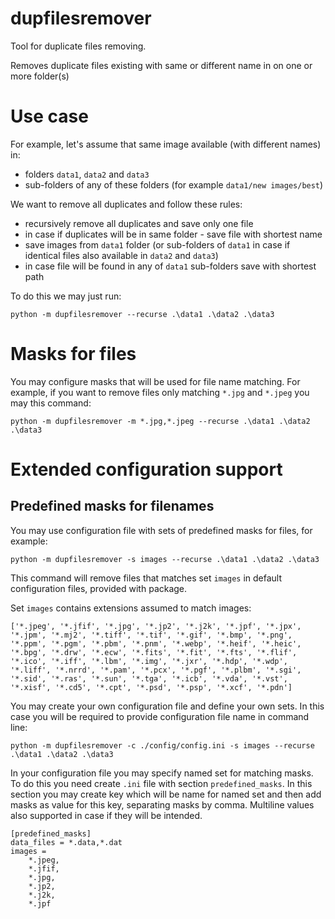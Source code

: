 # dupfilesremover

Tool for duplicate files removing.

Removes duplicate files existing with same or different name in on one
or more folder(s)

# Use case

For example, let's assume that same image available (with different names) in:

- folders `data1`, `data2` and `data3`
- sub-folders of any of these folders (for example `data1/new images/best`)

We want to remove all duplicates and follow these rules:

- recursively remove all duplicates and save only one file
- in case if duplicates will be in same folder - save file with shortest name
- save images from `data1` folder (or sub-folders of `data1` in case if identical files also available in `data2` and `data3`)
- in case file will be found in any of `data1` sub-folders save with shortest path

To do this we may just run:

```
python -m dupfilesremover --recurse .\data1 .\data2 .\data3
```

# Masks for files

You may configure masks that will be used for file name matching. For example,
if you want to remove files only matching `*.jpg` and `*.jpeg` you may this command:

```
python -m dupfilesremover -m *.jpg,*.jpeg --recurse .\data1 .\data2 .\data3
```

# Extended configuration support

## Predefined masks for filenames

You may use configuration file with sets of predefined masks for files, for example:

```
python -m dupfilesremover -s images --recurse .\data1 .\data2 .\data3
```

This command will remove files that matches set `images` in default
configuration files, provided with package.

Set `images` contains extensions assumed to match images:

```
['*.jpeg', '*.jfif', '*.jpg', '*.jp2', '*.j2k', '*.jpf', '*.jpx',
'*.jpm', '*.mj2', '*.tiff', '*.tif', '*.gif', '*.bmp', '*.png',
'*.ppm', '*.pgm', '*.pbm', '*.pnm', '*.webp', '*.heif', '*.heic',
'*.bpg', '*.drw', '*.ecw', '*.fits', '*.fit', '*.fts', '*.flif',
'*.ico', '*.iff', '*.lbm', '*.img', '*.jxr', '*.hdp', '*.wdp',
'*.liff', '*.nrrd', '*.pam', '*.pcx', '*.pgf', '*.plbm', '*.sgi',
'*.sid', '*.ras', '*.sun', '*.tga', '*.icb', '*.vda', '*.vst',
'*.xisf', '*.cd5', '*.cpt', '*.psd', '*.psp', '*.xcf', '*.pdn']
```

You may create your own configuration file and define your own sets. In
this case you will be required to provide configuration file name
in command line:

```
python -m dupfilesremover -c ./config/config.ini -s images --recurse .\data1 .\data2 .\data3
```

In your configuration file you may specify named set for matching masks.
To do this you need create `.ini` file with section `predefined_masks`.
In this section you may create key which will be name for named set and
then add masks as value for this key, separating masks by comma.
Multiline values also supported in case if they will be intended.


```
[predefined_masks]
data_files = *.data,*.dat
images =
    *.jpeg,
    *.jfif,
    *.jpg,
    *.jp2,
    *.j2k,
    *.jpf
```
